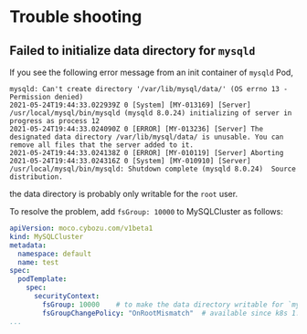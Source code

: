 # Trouble shooting

## Failed to initialize data directory for `mysqld`

If you see the following error message from an init container of `mysqld` Pod,

```
mysqld: Can't create directory '/var/lib/mysql/data/' (OS errno 13 - Permission denied)
2021-05-24T19:44:33.022939Z 0 [System] [MY-013169] [Server] /usr/local/mysql/bin/mysqld (mysqld 8.0.24) initializing of server in progress as process 12
2021-05-24T19:44:33.024090Z 0 [ERROR] [MY-013236] [Server] The designated data directory /var/lib/mysql/data/ is unusable. You can remove all files that the server added to it.
2021-05-24T19:44:33.024138Z 0 [ERROR] [MY-010119] [Server] Aborting
2021-05-24T19:44:33.024316Z 0 [System] [MY-010910] [Server] /usr/local/mysql/bin/mysqld: Shutdown complete (mysqld 8.0.24)  Source distribution.
```

the data directory is probably only writable for the `root` user.

To resolve the problem, add `fsGroup: 10000` to MySQLCluster as follows:

```yaml
apiVersion: moco.cybozu.com/v1beta1
kind: MySQLCluster
metadata:
  namespace: default
  name: test
spec:
  podTemplate:
    spec:
      securityContext:
        fsGroup: 10000    # to make the data directory writable for `mysqld` container.
        fsGroupChangePolicy: "OnRootMismatch"  # available since k8s 1.20
...
```
